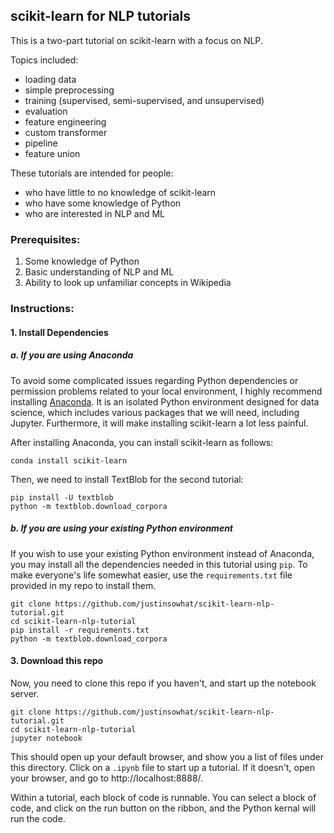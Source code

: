 ## scikit-learn for NLP tutorials

This is a two-part tutorial on scikit-learn with a focus on NLP.

Topics included:

* loading data
* simple preprocessing
* training (supervised, semi-supervised, and unsupervised)
* evaluation
* feature engineering
* custom transformer
* pipeline
* feature union

These tutorials are intended for people:

* who have little to no knowledge of scikit-learn
* who have some knowledge of Python
* who are interested in NLP and ML

### Prerequisites:
1. Some knowledge of Python
2. Basic understanding of NLP and ML
3. Ability to look up unfamiliar concepts in Wikipedia

### Instructions:

#### 1. Install Dependencies

##### a. If you are using Anaconda
To avoid some complicated issues regarding Python dependencies or permission problems
related to your local environment, I highly recommend installing [Anaconda](https://www.continuum.io/downloads).
It is an isolated Python environment designed for data science, which includes various
packages that we will need, including Jupyter. Furthermore, it will make installing
scikit-learn a lot less painful.

After installing Anaconda, you can install scikit-learn as follows:
```
conda install scikit-learn
```

Then, we need to install TextBlob for the second tutorial:
```
pip install -U textblob
python -m textblob.download_corpora
```

##### b. If you are using your existing Python environment
If you wish to use your existing Python environment instead of Anaconda, you may install
all the dependencies needed in this tutorial using ``pip``. To make everyone's life somewhat easier,
use the ``requirements.txt`` file provided in my repo to install them.

```
git clone https://github.com/justinsowhat/scikit-learn-nlp-tutorial.git
cd scikit-learn-nlp-tutorial
pip install -r requirements.txt
python -m textblob.download_corpora
```


#### 3. Download this repo
Now, you need to clone this repo if you haven't, and start up the notebook server.
```
git clone https://github.com/justinsowhat/scikit-learn-nlp-tutorial.git
cd scikit-learn-nlp-tutorial
jupyter notebook
```
This should open up your default browser, and show you a list of files under this directory.
Click on a ``.ipynb`` file to start up a tutorial. If it doesn't, open your browser, and go to
http://localhost:8888/.


Within a tutorial, each block of code is runnable. You can select a block of code, and click on the run button
on the ribbon, and the Python kernal will run the code.
